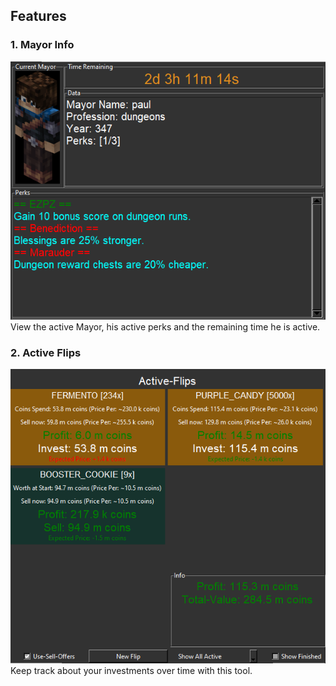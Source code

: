 ## Features
### 1. Mayor Info
![image](src/images/reference/mayor.png)
View the active Mayor, his active perks and the remaining time he is active.
### 2. Active Flips
![image](src/images/reference/active_flips.png)
Keep track about your investments over time with this tool.
